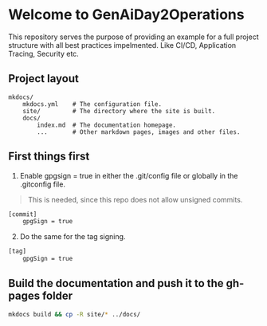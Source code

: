 # Welcome to GenAiDay2Operations
This repository serves the purpose of providing an example for a full project structure with all best practices impelmented. Like CI/CD, Application Tracing, Security etc.

## Project layout
    mkdocs/
        mkdocs.yml    # The configuration file.
        site/         # The directory where the site is built.
        docs/
            index.md  # The documentation homepage.
            ...       # Other markdown pages, images and other files.

## First things first
1. Enable gpgsign = true in either the .git/config file or globally in the .gitconfig file.
> This is needed, since this repo does not allow unsigned commits.
```bash
[commit]
    gpgSign = true
```
2. Do the same for the tag signing.
```bash
[tag]
    gpgSign = true
```

## Build the documentation and push it to the gh-pages folder

```bash
mkdocs build && cp -R site/* ../docs/
```